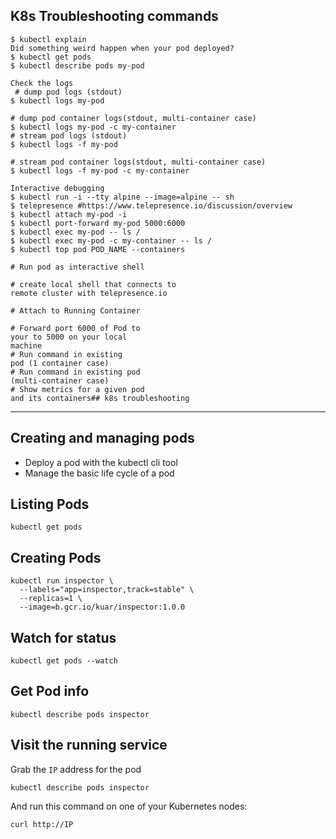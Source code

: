 ## K8s Troubleshooting commands 
```
$ kubectl explain
Did something weird happen when your pod deployed?
$ kubectl get pods
$ kubectl describe pods my-pod

Check the logs
 # dump pod logs (stdout)
$ kubectl logs my-pod    

# dump pod container logs(stdout, multi-container case) 
$ kubectl logs my-pod -c my-container 
# stream pod logs (stdout)
$ kubectl logs -f my-pod

# stream pod container logs(stdout, multi-container case)
$ kubectl logs -f my-pod -c my-container

Interactive debugging
$ kubectl run -i --tty alpine --image=alpine -- sh
$ telepresence #https://www.telepresence.io/discussion/overview
$ kubectl attach my-pod -i
$ kubectl port-forward my-pod 5000:6000
$ kubectl exec my-pod -- ls /
$ kubectl exec my-pod -c my-container -- ls /
$ kubectl top pod POD_NAME --containers

# Run pod as interactive shell

# create local shell that connects to
remote cluster with telepresence.io

# Attach to Running Container

# Forward port 6000 of Pod to
your to 5000 on your local
machine
# Run command in existing
pod (1 container case)
# Run command in existing pod
(multi-container case)
# Show metrics for a given pod
and its containers## k8s troubleshooting 
```

<hr></hr>

## Creating and managing pods

* Deploy a pod with the kubectl cli tool
* Manage the basic life cycle of a pod

## Listing Pods

```
kubectl get pods
```

## Creating Pods

```
kubectl run inspector \
  --labels="app=inspector,track=stable" \
  --replicas=1 \
  --image=b.gcr.io/kuar/inspector:1.0.0
```

## Watch for status

```
kubectl get pods --watch
```

## Get Pod info

```
kubectl describe pods inspector
```

## Visit the running service

Grab the `IP` address for the pod

```
kubectl describe pods inspector
```

And run this command on one of your Kubernetes nodes:

```
curl http://IP
```

